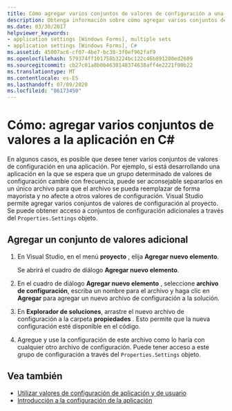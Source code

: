 ```yaml
---
title: Cómo agregar varios conjuntos de valores de configuración a una aplicación en C#
description: Obtenga información sobre cómo agregar varios conjuntos de valores de Windows Forms a la aplicación en C# mediante Visual Studio.
ms.date: 03/30/2017
helpviewer_keywords:
- application settings [Windows Forms], multiple sets
- application settings [Windows Forms], C#
ms.assetid: 45007ac6-cf07-4be7-bc38-3f0ef962faf9
ms.openlocfilehash: 579374ff101758b3224bc122c46b891280ed2609
ms.sourcegitcommit: cb27c01a8b0b4630148374638aff4e2221f90b22
ms.translationtype: MT
ms.contentlocale: es-ES
ms.lasthandoff: 07/09/2020
ms.locfileid: "86173450"
---
```

# <a name="how-to-add-multiple-sets-of-settings-to-your-application-in-c"></a>Cómo: agregar varios conjuntos de valores a la aplicación en C\#

En algunos casos, es posible que desee tener varios conjuntos de valores de configuración en una aplicación. Por ejemplo, si está desarrollando una aplicación en la que se espera que un grupo determinado de valores de configuración cambie con frecuencia, puede ser aconsejable separarlos en un único archivo para que el archivo se pueda reemplazar de forma mayorista y no afecte a otros valores de configuración. Visual Studio permite agregar varios conjuntos de valores de configuración al proyecto. Se puede obtener acceso a conjuntos de configuración adicionales a través del `Properties.Settings` objeto.

## <a name="add-an-additional-set-of-settings"></a>Agregar un conjunto de valores adicional

1. En Visual Studio, en el menú **proyecto** , elija **Agregar nuevo elemento**.

   Se abrirá el cuadro de diálogo **Agregar nuevo elemento**.

2. En el cuadro de diálogo **Agregar nuevo elemento** , seleccione **archivo de configuración**, escriba un nombre para el archivo y haga clic en **Agregar** para agregar un nuevo archivo de configuración a la solución.

3. En **Explorador de soluciones**, arrastre el nuevo archivo de configuración a la carpeta **propiedades** . Esto permite que la nueva configuración esté disponible en el código.

4. Agregue y use la configuración de este archivo como lo haría con cualquier otro archivo de configuración. Puede tener acceso a este grupo de configuración a través del `Properties.Settings` objeto.

## <a name="see-also"></a>Vea también

- [Utilizar valores de configuración de aplicación y de usuario](using-application-settings-and-user-settings.md)
- [Introducción a la configuración de la aplicación](application-settings-overview.md)
